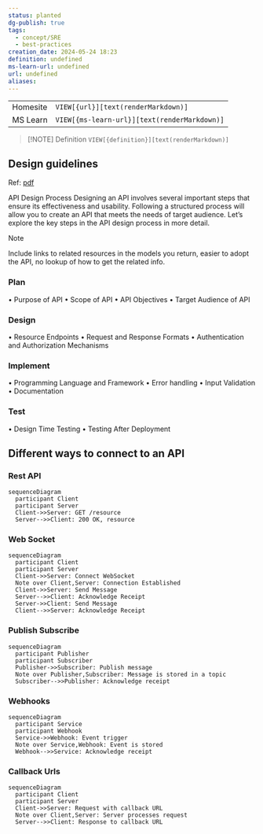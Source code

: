 ```yaml
---
status: planted
dg-publish: true
tags:
  - concept/SRE
  - best-practices
creation_date: 2024-05-24 18:23
definition: undefined
ms-learn-url: undefined
url: undefined
aliases:
---
```


|          |                                              |
| -------- | -------------------------------------------- |
| Homesite | `VIEW[{url}][text(renderMarkdown)]`          |
| MS Learn | `VIEW[{ms-learn-url}][text(renderMarkdown)]` |

> [!NOTE] Definition
> `VIEW[{definition}][text(renderMarkdown)]`


## Design guidelines

Ref: [pdf](https://filedn.eu/lLCDT28fW4ahdtipln72iIF/public-vault-media/pdfs/A-Comprehensive-Guide-to-API-Design.pdf)

 API Design Process
Designing an API involves several important steps that ensure its effectiveness and usability. Following
a structured process will allow you to create an API that meets the needs of target audience. Let’s
explore the key steps in the API design process in more detail.

> [!NOTE]
> Include links to related resources in the models you return, easier to adopt the API, no lookup of how to get the related info.

### Plan   

• Purpose of API
• Scope of API
• API Objectives
• Target Audience
of API
### Design

• Resource
Endpoints
• Request and
Response
Formats
• Authentication
and
Authorization
Mechanisms
### Implement

• Programming
Language and
Framework
• Error handling
• Input Validation
• Documentation
### Test

• Design Time
Testing
• Testing After
Deployment 
## Different ways to connect to an API

### Rest API

```mermaid
sequenceDiagram
  participant Client
  participant Server
  Client->>Server: GET /resource
  Server-->>Client: 200 OK, resource
```
### Web Socket
```mermaid
sequenceDiagram
  participant Client
  participant Server
  Client->>Server: Connect WebSocket
  Note over Client,Server: Connection Established
  Client->>Server: Send Message
  Server-->>Client: Acknowledge Receipt
  Server->>Client: Send Message
  Client-->>Server: Acknowledge Receipt
```

### Publish  Subscribe
```mermaid
sequenceDiagram
  participant Publisher
  participant Subscriber
  Publisher->>Subscriber: Publish message
  Note over Publisher,Subscriber: Message is stored in a topic
  Subscriber-->>Publisher: Acknowledge receipt
```

### Webhooks
```mermaid
sequenceDiagram
  participant Service
  participant Webhook
  Service->>Webhook: Event trigger
  Note over Service,Webhook: Event is stored
  Webhook-->>Service: Acknowledge receipt
```
### Callback Urls

```mermaid
sequenceDiagram
  participant Client
  participant Server
  Client->>Server: Request with callback URL
  Note over Client,Server: Server processes request
  Server-->>Client: Response to callback URL
```
